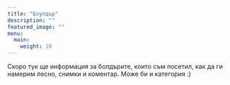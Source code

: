 ```yaml
---
title: "Боулдър"
description: ""
featured_image: ""
menu:
  main:
    weight: 10
---
```

Скоро тук ще информация за болдърите, които съм посетил, как да ги намерим лесно, снимки и коментар. Може би и категория :)
